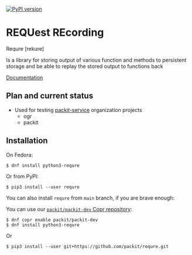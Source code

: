 [![PyPI version](https://badge.fury.io/py/requre.svg)](https://badge.fury.io/py/requre)

# REQUest REcording

Requre \[rekure\]

Is a library for storing output of various function and methods to
persistent storage and be able to replay the stored output to functions
back

[Documentation](https://requre.readthedocs.io/en/latest/)

## Plan and current status

- Used for testing [packit-service](https://github.com/packit-service) organization projects
  - ogr
  - packit

## Installation

On Fedora:

```
$ dnf install python3-requre
```

Or from PyPI:

```
$ pip3 install --user requre
```

You can also install `requre` from `main` branch, if you are brave enough:

You can use our [`packit/packit-dev` Copr repository](https://copr.fedorainfracloud.org/coprs/packit/packit-dev/):

```
$ dnf copr enable packit/packit-dev
$ dnf install python3-requre
```

Or

```
$ pip3 install --user git+https://github.com/packit/requre.git
```

